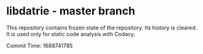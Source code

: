 # libdatrie - master branch

This repository contains frozen state of the repository.
Its history is cleared. It is used only for static code
analysis with Codacy.

Commit Time: 1688741785